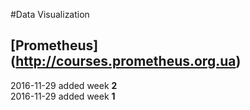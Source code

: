 #Data Visualization

## [Prometheus] (http://courses.prometheus.org.ua)
2016-11-29 added week **2**  
2016-11-29 added week **1**
